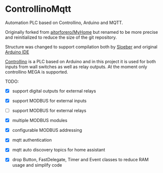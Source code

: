 # ControllinoMqtt
Automation PLC based on Controllino, Arduino and MQTT.

Originally forked from [aitorforero/MyHome](https://github.com/aitorforero/MyHome) but renamed to be more precise and reinitialized to reduce the size of the git repository. 

Structure was changed to support compilation both by [Sloeber](https://eclipse.baeyens.it/) and original [Arduino IDE](https://www.arduino.cc/en/Main/Software)

[Controllino](https://www.controllino.biz/product/controllino-mega/) is a PLC based on Arduino and in this project it is used for  both inputs from wall switches as well as relay outputs. At the moment only controllino MEGA is supported.

TODO: 
- [x] support digital outputs for external relays
- [x] support MODBUS for external inputs
- [ ] support MODBUS for external relays
- [x] multiple MODBUS modules
- [x] configurable MODBUS addressing
- [x] mqtt authentication
- [x] mqtt auto discovery topics for home assistant
- [x] drop Button, FastDelegate, Timer and Event classes to reduce RAM usage and simplify code

